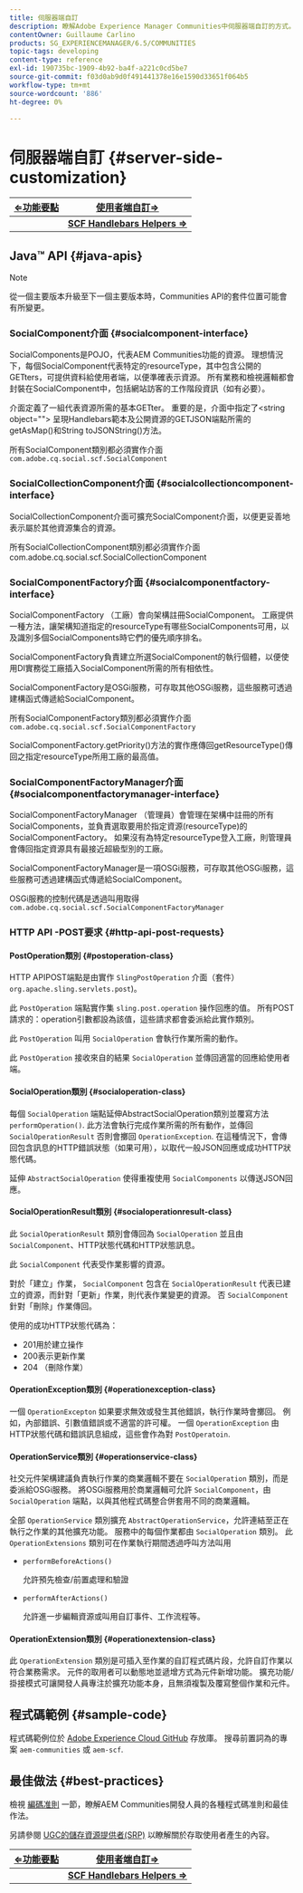 ```yaml
---
title: 伺服器端自訂
description: 瞭解Adobe Experience Manager Communities中伺服器端自訂的方式。
contentOwner: Guillaume Carlino
products: SG_EXPERIENCEMANAGER/6.5/COMMUNITIES
topic-tags: developing
content-type: reference
exl-id: 190735bc-1909-4b92-ba4f-a221c0cd5be7
source-git-commit: f03d0ab9d0f491441378e16e1590d33651f064b5
workflow-type: tm+mt
source-wordcount: '886'
ht-degree: 0%

---
```


# 伺服器端自訂 {#server-side-customization}

| **[⇐功能要點](essentials.md)** | **[使用者端自訂⇒](client-customize.md)** |
|---|---|
|   | **[SCF Handlebars Helpers ⇒](handlebars-helpers.md)** |

## Java™ API {#java-apis}

>[!NOTE]
>
>從一個主要版本升級至下一個主要版本時，Communities API的套件位置可能會有所變更。

### SocialComponent介面 {#socialcomponent-interface}

SocialComponents是POJO，代表AEM Communities功能的資源。 理想情況下，每個SocialComponent代表特定的resourceType，其中包含公開的GETters，可提供資料給使用者端，以便準確表示資源。 所有業務和檢視邏輯都會封裝在SocialComponent中，包括網站訪客的工作階段資訊（如有必要）。

介面定義了一組代表資源所需的基本GETter。 重要的是，介面中指定了&lt;string object=&quot;&quot;> 呈現Handlebars範本及公開資源的GETJSON端點所需的getAsMap()和String toJSONString()方法。

所有SocialComponent類別都必須實作介面 `com.adobe.cq.social.scf.SocialComponent`

### SocialCollectionComponent介面 {#socialcollectioncomponent-interface}

SocialCollectionComponent介面可擴充SocialComponent介面，以便更妥善地表示屬於其他資源集合的資源。

所有SocialCollectionComponent類別都必須實作介面com.adobe.cq.social.scf.SocialCollectionComponent

### SocialComponentFactory介面 {#socialcomponentfactory-interface}

SocialComponentFactory （工廠）會向架構註冊SocialComponent。 工廠提供一種方法，讓架構知道指定的resourceType有哪些SocialComponents可用，以及識別多個SocialComponents時它們的優先順序排名。

SocialComponentFactory負責建立所選SocialComponent的執行個體，以便使用DI實務從工廠插入SocialComponent所需的所有相依性。

SocialComponentFactory是OSGi服務，可存取其他OSGi服務，這些服務可透過建構函式傳遞給SocialComponent。

所有SocialComponentFactory類別都必須實作介面 `com.adobe.cq.social.scf.SocialComponentFactory`

SocialComponentFactory.getPriority()方法的實作應傳回getResourceType()傳回之指定resourceType所用工廠的最高值。

### SocialComponentFactoryManager介面 {#socialcomponentfactorymanager-interface}

SocialComponentFactoryManager （管理員）會管理在架構中註冊的所有SocialComponents，並負責選取要用於指定資源(resourceType)的SocialComponentFactory。 如果沒有為特定resourceType登入工廠，則管理員會傳回指定資源具有最接近超級型別的工廠。

SocialComponentFactoryManager是一項OSGi服務，可存取其他OSGi服務，這些服務可透過建構函式傳遞給SocialComponent。

OSGi服務的控制代碼是透過叫用取得 `com.adobe.cq.social.scf.SocialComponentFactoryManager`

### HTTP API -POST要求 {#http-api-post-requests}

#### PostOperation類別 {#postoperation-class}

HTTP APIPOST端點是由實作 `SlingPostOperation` 介面（套件） `org.apache.sling.servlets.post`)。

此 `PostOperation` 端點實作集 `sling.post.operation` 操作回應的值。 所有POST請求的：operation引數都設為該值，這些請求都會委派給此實作類別。

此 `PostOperation` 叫用 `SocialOperation` 會執行作業所需的動作。

此 `PostOperation` 接收來自的結果 `SocialOperation` 並傳回適當的回應給使用者端。

#### SocialOperation類別 {#socialoperation-class}

每個 `SocialOperation` 端點延伸AbstractSocialOperation類別並覆寫方法 `performOperation()`. 此方法會執行完成作業所需的所有動作，並傳回 `SocialOperationResult` 否則會擲回 `OperationException`. 在這種情況下，會傳回包含訊息的HTTP錯誤狀態（如果可用），以取代一般JSON回應或成功HTTP狀態代碼。

延伸 `AbstractSocialOperation` 使得重複使用 `SocialComponents` 以傳送JSON回應。

#### SocialOperationResult類別 {#socialoperationresult-class}

此 `SocialOperationResult` 類別會傳回為 `SocialOperation` 並且由 `SocialComponent`、HTTP狀態代碼和HTTP狀態訊息。

此 `SocialComponent` 代表受作業影響的資源。

對於「建立」作業， `SocialComponent` 包含在 `SocialOperationResult` 代表已建立的資源，而針對「更新」作業，則代表作業變更的資源。 否 `SocialComponent` 針對「刪除」作業傳回。

使用的成功HTTP狀態代碼為：

* 201用於建立操作
* 200表示更新作業
* 204 （刪除作業）

#### OperationException類別 {#operationexception-class}

一個 `OperationExcepton` 如果要求無效或發生其他錯誤，執行作業時會擲回。 例如，內部錯誤、引數值錯誤或不適當的許可權。 一個 `OperationException` 由HTTP狀態代碼和錯誤訊息組成，這些會作為對 `PostOperatoin`.

#### OperationService類別 {#operationservice-class}

社交元件架構建議負責執行作業的商業邏輯不要在 `SocialOperation` 類別，而是委派給OSGi服務。 將OSGi服務用於商業邏輯可允許 `SocialComponent`，由 `SocialOperation` 端點，以與其他程式碼整合併套用不同的商業邏輯。

全部 `OperationService` 類別擴充 `AbstractOperationService`，允許連結至正在執行之作業的其他擴充功能。 服務中的每個作業都由 `SocialOperation` 類別。 此 `OperationExtensions` 類別可在作業執行期間透過呼叫方法叫用

* `performBeforeActions()`

  允許預先檢查/前置處理和驗證
* `performAfterActions()`

  允許進一步編輯資源或叫用自訂事件、工作流程等。

#### OperationExtension類別 {#operationextension-class}

此 `OperationExtension` 類別是可插入至作業的自訂程式碼片段，允許自訂作業以符合業務需求。 元件的取用者可以動態地並遞增方式為元件新增功能。 擴充功能/掛接模式可讓開發人員專注於擴充功能本身，且無須複製及覆寫整個作業和元件。

## 程式碼範例 {#sample-code}

程式碼範例位於 [Adobe Experience Cloud GitHub](https://github.com/Adobe-Marketing-Cloud) 存放庫。 搜尋前置詞為的專案 `aem-communities` 或 `aem-scf`.

## 最佳做法 {#best-practices}

檢視 [編碼准則](code-guide.md) 一節，瞭解AEM Communities開發人員的各種程式碼准則和最佳作法。

另請參閱 [UGC的儲存資源提供者(SRP)](srp.md) 以瞭解關於存取使用者產生的內容。

| **[⇐功能要點](essentials.md)** | **[使用者端自訂⇒](client-customize.md)** |
|---|---|
|   | **[SCF Handlebars Helpers ⇒](handlebars-helpers.md)** |
